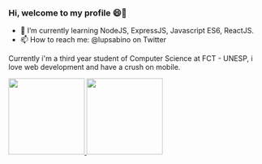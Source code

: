 ### Hi, welcome to my profile 😄👋

- 🌱 I’m currently learning NodeJS, ExpressJS, Javascript ES6, ReactJS.
- 📫 How to reach me: @lupsabino on Twitter

Currently i'm a third year student of Computer Science at FCT - UNESP, i love web development and have a crush on mobile.

 <div>
  <a href="https://github.com/luan-sabino">
  <img height="150em" src="https://github-readme-stats.vercel.app/api?username=luan-sabino&show_icons=true&theme=dracula&include_all_commits=true&count_private=true"/>
  <img height="150em" src="https://github-readme-stats.vercel.app/api/top-langs/?username=luan-sabino&layout=compact&langs_count=7&theme=dracula"/>
</div>
